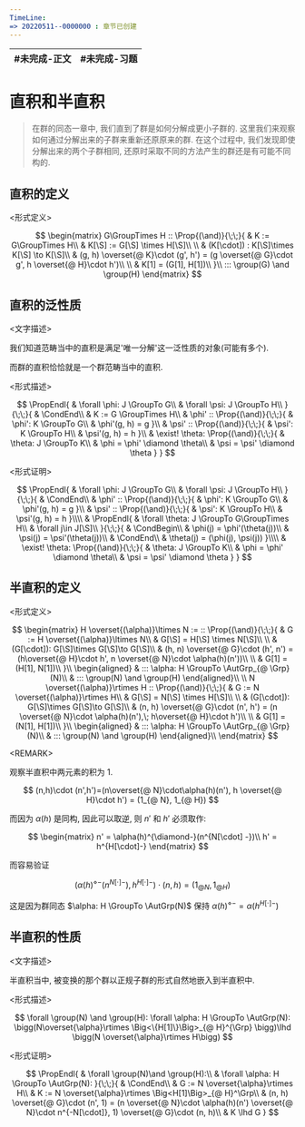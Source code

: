 ```yaml
---
TimeLine: 
=> 20220511--0000000 : 章节已创建
---
```

| #未完成-正文 | #未完成-习题 |
| ------------ | ------------ |

# 直积和半直积

> 在群的同态一章中, 我们直到了群是如何分解成更小子群的. 
> 这里我们来观察如何通过分解出来的子群来重新还原原来的群. 
> 在这个过程中, 我们发现即使分解出来的两个子群相同, 还原时采取不同的方法产生的群还是有可能不同构的. 

## 直积的定义

\<形式定义\>

$$
\begin{matrix}
G\GroupTimes H :: \Prop{(\and)}{\;\;}{
    & K := G\GroupTimes H\\
    & K[\S] := G[\S] \times H[\S]\\
    \\
    & (K[\cdot]) : K[\S]\times K[\S] \to K[\S]\\
    & (g, h) \overset{@ K}\cdot (g', h') = (g \overset{@ G}\cdot g', h \overset{@ H}\cdot h')\\
    \\
    & K[1] = (G[1], H[1])\\
}\\
::: \group(G) \and \group(H)
\end{matrix}
$$

## 直积的泛性质

\<文字描述\>

我们知道范畴当中的直积是满足'唯一分解'这一泛性质的对象(可能有多个). 

而群的直积恰恰就是一个群范畴当中的直积. 

\<形式描述\>

$$
\PropEndl{
    & \forall \phi: J \GroupTo G\\
    & \forall \psi: J \GroupTo H\\
}{\;\;}{
    & \CondEnd\\
    & K := G \GroupTimes H\\
    & \phi' :: \Prop{(\and)}{\;\;}{
        & \phi': K \GroupTo G\\
        & \phi'(g, h) = g
    }\\
    & \psi' :: \Prop{(\and)}{\;\;}{
        & \psi': K \GroupTo H\\
        & \psi'(g, h) = h
    }\\
    & \exist! \theta: \Prop{(\and)}{\;\;}{
        & \theta: J \GroupTo K\\
        & \phi = \phi' \diamond \theta\\
        & \psi = \psi' \diamond \theta
    }
}
$$

\<形式证明\>

$$
\PropEndl{
    & \forall \phi: J \GroupTo G\\
    & \forall \psi: J \GroupTo H\\
}{\;\;}{
    & \CondEnd\\
    & \phi' :: \Prop{(\and)}{\;\;}{
        & \phi': K \GroupTo G\\
        & \phi'(g, h) = g
    }\\
    & \psi' :: \Prop{(\and)}{\;\;}{
        & \psi': K \GroupTo H\\
        & \psi'(g, h) = h
    }\\\\
    & \PropEndl{
        & \forall \theta: J \GroupTo G\GroupTimes H\\
        & \forall j\in J[\S]\\
    }{\;\;}{
        & \CondBegin\\
        & \phi(j) = \phi'(\theta(j))\\
        & \psi(j) = \psi'(\theta(j))\\
        & \CondEnd\\
        & \theta(j) = (\phi(j), \psi(j))
    }\\\\
    & \exist! \theta: \Prop{(\and)}{\;\;}{
        & \theta: J \GroupTo K\\
        & \phi = \phi' \diamond \theta\\
        & \psi = \psi' \diamond \theta
    }
}
$$

## 半直积的定义

\<形式定义\>

$$
\begin{matrix}
H \overset{(\alpha)}\ltimes N := 
:: \Prop{(\and)}{\;\;}{
    & G := H \overset{(\alpha)}\ltimes N\\
    & G[\S] = H[\S] \times N[\S]\\
    \\
    & (G[\cdot]): G[\S]\times G[\S]\to G[\S]\\
    & (h, n) \overset{@ G}\cdot (h', n') = (h\overset{@ H}\cdot h', n \overset{@ N}\cdot \alpha(h)(n'))\\
    \\
    & G[1] = (H[1], N[1])\\
}\\
\begin{aligned}
    & ::: \alpha: H \GroupTo \AutGrp_{@ \Grp}(N)\\
    & ::: \group(N) \and \group(H)
\end{aligned}\\
\\
N \overset{(\alpha)}\rtimes H 
:: \Prop{(\and)}{\;\;}{
    & G := N \overset{(\alpha)}\rtimes H\\
    & G[\S] = N[\S] \times H[\S]\\
    \\
    & (G[\cdot]): G[\S]\times G[\S]\to G[\S]\\
    & (n, h) \overset{@ G}\cdot (n', h') = (n \overset{@ N}\cdot \alpha(h)(n'),\; h\overset{@ H}\cdot h')\\
    \\
    & G[1] = (N[1], H[1])\\
}\\
\begin{aligned}
    & ::: \alpha: H \GroupTo \AutGrp_{@ \Grp}(N)\\
    & ::: \group(N) \and \group(H)
\end{aligned}\\
\end{matrix}
$$

\<REMARK\>

观察半直积中两元素的积为 $1$. 

$$
(n,h)\cdot (n',h')=(n\overset{@ N}\cdot\alpha(h)(n'), h \overset{@ H}\cdot h') = (1_{@ N}, 1_{@ H})
$$

而因为 $\alpha(h)$ 是同构, 因此可以取逆, 则 $n'$ 和 $h'$ 必须取作: 

$$
\begin{matrix}
n' = \alpha(h)^{\diamond-}(n^{N[\cdot] -})\\
h' = h^{H[\cdot]-}
\end{matrix}
$$

而容易验证

$$
(\alpha(h)^{\diamond-}(n^{N[\cdot] -}), h^{H[\cdot]-})\cdot (n, h) = (1_{@ N}, 1_{@ H})
$$

这是因为群同态 $\alpha: H \GroupTo \AutGrp(N)$ 保持 $\alpha(h)^{\diamond-} = \alpha(h^{H[\cdot]-})$

## 半直积的性质

\<文字描述\>

半直积当中, 被变换的那个群以正规子群的形式自然地嵌入到半直积中. 

\<形式描述\>

$$
\forall \group(N) \and \group(H): \forall \alpha: H \GroupTo \AutGrp(N):
\bigg(N\overset{\alpha}\rtimes \Big<\{H[1]\}\Big>_{@ H}^{\Grp} \bigg)\lhd \bigg(N \overset{\alpha}\rtimes H\bigg)
$$

\<形式证明\>

$$
\PropEndl{
    & \forall \group(N)\and \group(H):\\
    & \forall \alpha: H \GroupTo \AutGrp(N):
}{\;\;}{
    & \CondEnd\\
    & G := N \overset{\alpha}\rtimes H\\
    & K := N \overset{\alpha}\rtimes \Big<H[1]\Big>_{@ H}^\Grp\\
    & (n, h) \overset{@ G}\cdot (n', 1)
    = (n \overset{@ N}\cdot \alpha(h)(n') \overset{@ N}\cdot n^{-N[\cdot]}, 1) \overset{@ G}\cdot (n, h)\\
    & K \lhd G
}
$$